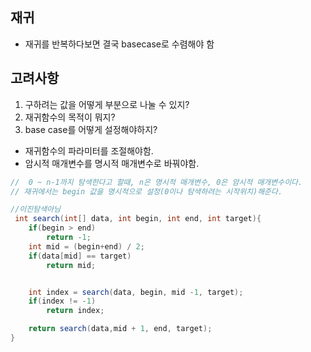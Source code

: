 ## 재귀
- 재귀를 반복하다보면 결국 basecase로 수렴해야 함

## 고려사항
1. 구하려는 값을 어떻게 부분으로 나눌 수 있지?
2. 재귀함수의 목적이 뭐지?
3. base case를 어떻게 설정해야하지?

- 재귀함수의 파라미터를 조절해야함.
- 암시적 매개변수를 명시적 매개변수로 바꿔야함.
```java
//  0 ~ n-1까지 탐색한다고 할때, n은 명시적 매개변수, 0은 암시적 매개변수이다.
// 재귀에서는 begin 값을 명시적으로 설정(0이나 탐색하려는 시작위치)해준다.

//이진탐색아님
 int search(int[] data, int begin, int end, int target){
	if(begin > end)
		return -1;
	int mid = (begin+end) / 2;
	if(data[mid] == target)
		return mid;


	int index = search(data, begin, mid -1, target);
	if(index != -1)
		return index;

	return search(data,mid + 1, end, target);
}
```
